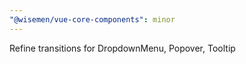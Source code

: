 ```yaml
---
"@wisemen/vue-core-components": minor
---
```


Refine transitions for DropdownMenu, Popover, Tooltip
